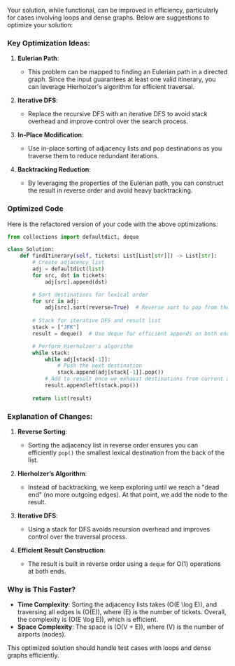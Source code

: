 Your solution, while functional, can be improved in efficiency, particularly for cases involving loops and dense graphs. Below are suggestions to optimize your solution:

### Key Optimization Ideas:

1. **Eulerian Path**:
   - This problem can be mapped to finding an Eulerian path in a directed graph. Since the input guarantees at least one valid itinerary, you can leverage Hierholzer's algorithm for efficient traversal.

2. **Iterative DFS**:
   - Replace the recursive DFS with an iterative DFS to avoid stack overhead and improve control over the search process.

3. **In-Place Modification**:
   - Use in-place sorting of adjacency lists and pop destinations as you traverse them to reduce redundant iterations.

4. **Backtracking Reduction**:
   - By leveraging the properties of the Eulerian path, you can construct the result in reverse order and avoid heavy backtracking.

### Optimized Code
Here is the refactored version of your code with the above optimizations:

```python
from collections import defaultdict, deque

class Solution:
    def findItinerary(self, tickets: List[List[str]]) -> List[str]:
        # Create adjacency list
        adj = defaultdict(list)
        for src, dst in tickets:
            adj[src].append(dst)

        # Sort destinations for lexical order
        for src in adj:
            adj[src].sort(reverse=True)  # Reverse sort to pop from the end efficiently
        
        # Stack for iterative DFS and result list
        stack = ["JFK"]
        result = deque()  # Use deque for efficient appends on both ends

        # Perform Hierholzer's algorithm
        while stack:
            while adj[stack[-1]]:
                # Push the next destination
                stack.append(adj[stack[-1]].pop())
            # Add to result once we exhaust destinations from current airport
            result.appendleft(stack.pop())
        
        return list(result)
```

### Explanation of Changes:
1. **Reverse Sorting**:
   - Sorting the adjacency list in reverse order ensures you can efficiently `pop()` the smallest lexical destination from the back of the list.

2. **Hierholzer’s Algorithm**:
   - Instead of backtracking, we keep exploring until we reach a "dead end" (no more outgoing edges). At that point, we add the node to the result.

3. **Iterative DFS**:
   - Using a stack for DFS avoids recursion overhead and improves control over the traversal process.

4. **Efficient Result Construction**:
   - The result is built in reverse order using a `deque` for O(1) operations at both ends.

### Why is This Faster?
- **Time Complexity**: Sorting the adjacency lists takes \(O(E \log E)\), and traversing all edges is \(O(E)\), where \(E\) is the number of tickets. Overall, the complexity is \(O(E \log E)\), which is efficient.
- **Space Complexity**: The space is \(O(V + E)\), where \(V\) is the number of airports (nodes).

This optimized solution should handle test cases with loops and dense graphs efficiently.

